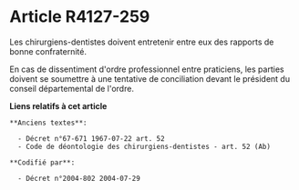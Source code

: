 # Article R4127-259

Les chirurgiens-dentistes doivent entretenir entre eux des rapports de bonne confraternité.

En cas de dissentiment d'ordre professionnel entre praticiens, les parties doivent se soumettre à une tentative de
conciliation devant le président du conseil départemental de l'ordre.

**Liens relatifs à cet article**

	**Anciens textes**:

	  - Décret n°67-671 1967-07-22 art. 52
	  - Code de déontologie des chirurgiens-dentistes - art. 52 (Ab)

	**Codifié par**:

	  - Décret n°2004-802 2004-07-29
